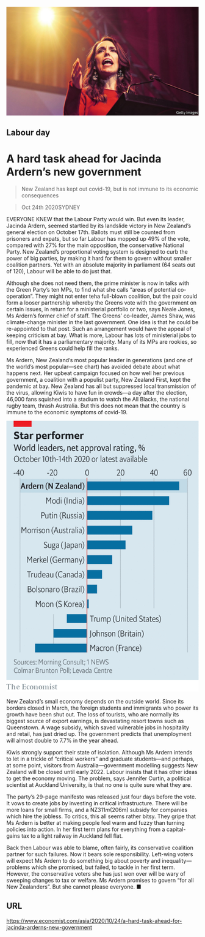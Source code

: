 ![](./images/20201024_ASP001.jpg)

## Labour day

# A hard task ahead for Jacinda Ardern’s new government

> New Zealand has kept out covid-19, but is not immune to its economic consequences

> Oct 24th 2020SYDNEY

EVERYONE KNEW that the Labour Party would win. But even its leader, Jacinda Ardern, seemed startled by its landslide victory in New Zealand’s general election on October 17th. Ballots must still be counted from prisoners and expats, but so far Labour has mopped up 49% of the vote, compared with 27% for the main opposition, the conservative National Party. New Zealand’s proportional voting system is designed to curb the power of big parties, by making it hard for them to govern without smaller coalition partners. Yet with an absolute majority in parliament (64 seats out of 120), Labour will be able to do just that.

Although she does not need them, the prime minister is now in talks with the Green Party’s ten MPs, to find what she calls “areas of potential co-operation”. They might not enter teha full-blown coalition, but the pair could form a looser partnership whereby the Greens vote with the government on certain issues, in return for a ministerial portfolio or two, says Neale Jones, Ms Ardern’s former chief of staff. The Greens’ co-leader, James Shaw, was climate-change minister in the last government. One idea is that he could be re-appointed to that post. Such an arrangement would have the appeal of keeping criticism at bay. What is more, Labour has lots of ministerial jobs to fill, now that it has a parliamentary majority. Many of its MPs are rookies, so experienced Greens could help fill the ranks.

Ms Ardern, New Zealand’s most popular leader in generations (and one of the world’s most popular—see chart) has avoided debate about what happens next. Her upbeat campaign focused on how well her previous government, a coalition with a populist party, New Zealand First, kept the pandemic at bay. New Zealand has all but suppressed local transmission of the virus, allowing Kiwis to have fun in crowds—a day after the election, 46,000 fans squished into a stadium to watch the All Blacks, the national rugby team, thrash Australia. But this does not mean that the country is immune to the economic symptoms of covid-19.



![](./images/20201024_ASC229.png)

New Zealand’s small economy depends on the outside world. Since its borders closed in March, the foreign students and immigrants who power its growth have been shut out. The loss of tourists, who are normally its biggest source of export earnings, is devastating resort towns such as Queenstown. A wage subsidy, which saved vulnerable jobs in hospitality and retail, has just dried up. The government predicts that unemployment will almost double to 7.7% in the year ahead.

Kiwis strongly support their state of isolation. Although Ms Ardern intends to let in a trickle of “critical workers” and graduate students—and perhaps, at some point, visitors from Australia—government modelling suggests New Zealand will be closed until early 2022. Labour insists that it has other ideas to get the economy moving. The problem, says Jennifer Curtin, a political scientist at Auckland University, is that no one is quite sure what they are.

The party’s 29-page manifesto was released just four days before the vote. It vows to create jobs by investing in critical infrastructure. There will be more loans for small firms, and a NZ$311m ($206m) subsidy for companies which hire the jobless. To critics, this all seems rather bitsy. They gripe that Ms Ardern is better at making people feel warm and fuzzy than turning policies into action. In her first term plans for everything from a capital-gains tax to a light railway in Auckland fell flat.

Back then Labour was able to blame, often fairly, its conservative coalition partner for such failures. Now it bears sole responsibility. Left-wing voters will expect Ms Ardern to do something big about poverty and inequality—problems which she promised, but failed, to tackle in her first term. However, the conservative voters she has just won over will be wary of sweeping changes to tax or welfare. Ms Ardern promises to govern “for all New Zealanders”. But she cannot please everyone. ■

## URL

https://www.economist.com/asia/2020/10/24/a-hard-task-ahead-for-jacinda-arderns-new-government
